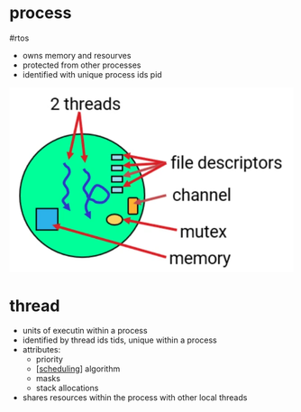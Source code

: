 # process

#rtos

- owns memory and resourves
- protected from other processes 
- identified with unique process ids pid

![process](assets/process.png)

# thread 

- units of executin within a process
- identified by thread ids tids, unique within a process 
- attributes:
  - priority
  - [[scheduling]] algorithm
  - masks
  - stack allocations
- shares resources within the process with other local threads


[//begin]: # "Autogenerated link references for markdown compatibility"
[scheduling]: scheduling.md "scheduling"
[//end]: # "Autogenerated link references"
